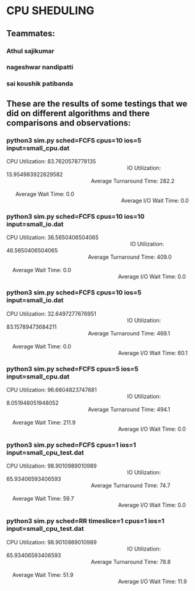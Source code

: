 # CPU SHEDULING 

## Teammates:
### Athul sajikumar
### nageshwar nandipatti
### sai koushik patibanda
## These are the results of some testings that we did on different algorithms and there comparisons and observations:

###  python3 sim.py sched=FCFS cpus=10 ios=5 input=small_cpu.dat
CPU Utilization: 83.7620578778135                                                                                                                                                    
IO Utilization: 13.954983922829582                                                                                                                                                   
Average Turnaround Time: 282.2                                                                                                                                                       
Average Wait Time: 0.0                                                                                                                                                               
Average I/O Wait Time: 0.0 


### python3 sim.py sched=FCFS cpus=10 ios=10 input=small_io.dat
CPU Utilization: 36.5650406504065                                                                                                                                                    
IO Utilization: 46.5650406504065                                                                                                                                                    
Average Turnaround Time: 409.0                                                                                                                                                       
Average Wait Time: 0.0                                                                                                                                                               
Average I/O Wait Time: 0.0

### python3 sim.py sched=FCFS cpus=10 ios=5 input=small_io.dat 
CPU Utilization: 32.6497277676951                                                                                                                                                    
IO Utilization: 83.15789473684211                                                                                                                                                    
Average Turnaround Time: 469.1                                                                                                                                                       
Average Wait Time: 0.0                                                                                                                                                               
Average I/O Wait Time: 60.1 

### python3 sim.py sched=FCFS cpus=5 ios=5 input=small_cpu.dat
CPU Utilization: 96.6604823747681                                                                                                                                                    
IO Utilization: 8.051948051948052                                                                                                                                                    
Average Turnaround Time: 494.1                                                                                                                                                       
Average Wait Time: 211.9                                                                                                                                                             
Average I/O Wait Time: 0.0

### python3 sim.py sched=FCFS cpus=1 ios=1 input=small_cpu_test.dat
CPU Utilization: 98.9010989010989                                                                                                                                                    
IO Utilization: 65.93406593406593                                                                                                                                                    
Average Turnaround Time: 74.7                                                                                                                                                        
Average Wait Time: 59.7                                                                                                                                                              
Average I/O Wait Time: 0.0   

### python3 sim.py sched=RR timeslice=1 cpus=1 ios=1 input=small_cpu_test.dat
CPU Utilization: 98.9010989010989                                                                                                                                                    
IO Utilization: 65.93406593406593                                                                                                                                                    
Average Turnaround Time: 78.8                                                                                                                                                        
Average Wait Time: 51.9                                                                                                                                                              
Average I/O Wait Time: 11.9 

